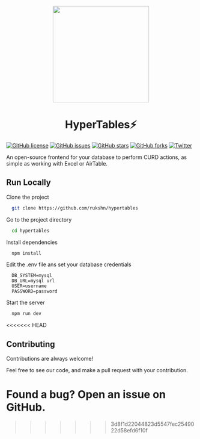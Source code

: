 
<p align="center">
  <img src="https://i.imgur.com/rLwvBEq.png" height="256" />
</p>

<h1 align="center">
  HyperTables⚡️
</h1>

[![GitHub license](https://img.shields.io/github/license/rukshn/hypertables)](https://github.com/rukshn/hypertables/blob/main/LICENSE)
[![GitHub issues](https://img.shields.io/github/issues/rukshn/hypertables)](https://github.com/rukshn/hypertables/issues)
[![GitHub stars](https://img.shields.io/github/stars/rukshn/hypertables)](https://github.com/rukshn/hypertables/stargazers)
[![GitHub forks](https://img.shields.io/github/forks/rukshn/hypertables)](https://github.com/rukshn/hypertables/network)
[![Twitter](https://img.shields.io/twitter/url?url=https%3A%2F%2Fgithub.com%2Frukshn%2Fhypertables)](https://twitter.com/intent/tweet?text=Wow:&url=https%3A%2F%2Fgithub.com%2Frukshn%2Fhypertables)

An open-source frontend for your database to perform CURD actions, as simple as working with Excel or AirTable.


## Run Locally

Clone the project

```bash
  git clone https://github.com/rukshn/hypertables
```

Go to the project directory

```bash
  cd hypertables
```

Install dependencies

```bash
  npm install
```

Edit the .env file ans set your database credentials

```vim
  DB_SYSTEM=mysql
  DB_URL=mysql url
  USER=username
  PASSWORD=password
```

Start the server

```bash
  npm run dev
```
<<<<<<< HEAD

## Contributing

Contributions are always welcome!

Feel free to see our code, and make a pull request with your contribution.

Found a bug? Open an issue on GitHub.
=======
>>>>>>> 3d8f1d22044823d5547fec2549022d58efd6f10f
